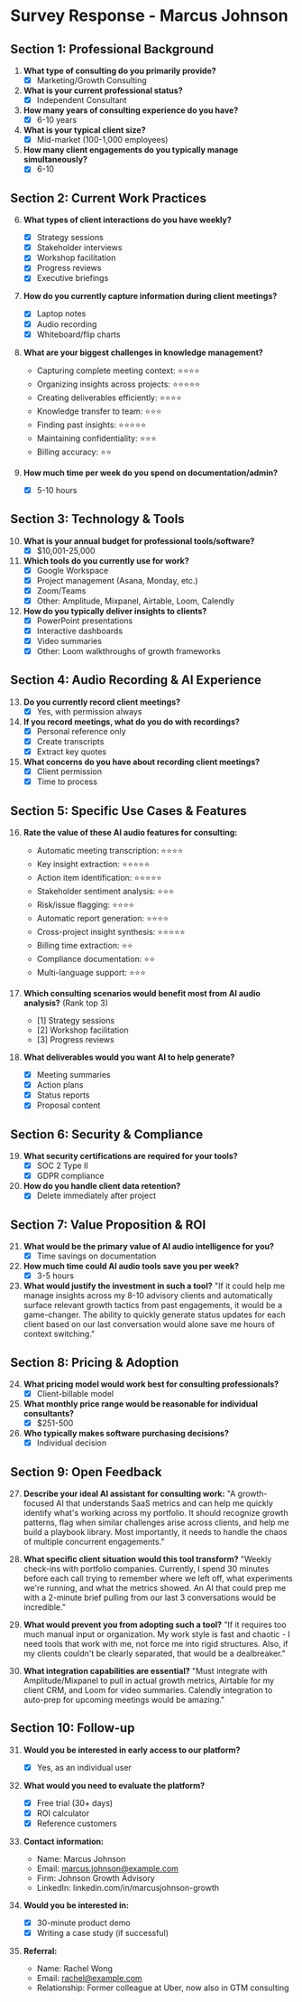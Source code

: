 # Survey Response - Marcus Johnson

## Section 1: Professional Background

1. **What type of consulting do you primarily provide?**
   - [X] Marketing/Growth Consulting

2. **What is your current professional status?**
   - [X] Independent Consultant

3. **How many years of consulting experience do you have?**
   - [X] 6-10 years

4. **What is your typical client size?**
   - [X] Mid-market (100-1,000 employees)

5. **How many client engagements do you typically manage simultaneously?**
   - [X] 6-10

## Section 2: Current Work Practices

6. **What types of client interactions do you have weekly?**
   - [X] Strategy sessions
   - [X] Stakeholder interviews
   - [X] Workshop facilitation
   - [X] Progress reviews
   - [X] Executive briefings

7. **How do you currently capture information during client meetings?**
   - [X] Laptop notes
   - [X] Audio recording
   - [X] Whiteboard/flip charts

8. **What are your biggest challenges in knowledge management?**
   - Capturing complete meeting context: ⭐⭐⭐⭐
   - Organizing insights across projects: ⭐⭐⭐⭐⭐
   - Creating deliverables efficiently: ⭐⭐⭐⭐
   - Knowledge transfer to team: ⭐⭐⭐
   - Finding past insights: ⭐⭐⭐⭐⭐
   - Maintaining confidentiality: ⭐⭐⭐
   - Billing accuracy: ⭐⭐

9. **How much time per week do you spend on documentation/admin?**
   - [X] 5-10 hours

## Section 3: Technology & Tools

10. **What is your annual budget for professional tools/software?**
    - [X] $10,001-25,000

11. **Which tools do you currently use for work?**
    - [X] Google Workspace
    - [X] Project management (Asana, Monday, etc.)
    - [X] Zoom/Teams
    - [X] Other: Amplitude, Mixpanel, Airtable, Loom, Calendly

12. **How do you typically deliver insights to clients?**
    - [X] PowerPoint presentations
    - [X] Interactive dashboards
    - [X] Video summaries
    - [X] Other: Loom walkthroughs of growth frameworks

## Section 4: Audio Recording & AI Experience

13. **Do you currently record client meetings?**
    - [X] Yes, with permission always

14. **If you record meetings, what do you do with recordings?**
    - [X] Personal reference only
    - [X] Create transcripts
    - [X] Extract key quotes

15. **What concerns do you have about recording client meetings?**
    - [X] Client permission
    - [X] Time to process

## Section 5: Specific Use Cases & Features

16. **Rate the value of these AI audio features for consulting:**
    - Automatic meeting transcription: ⭐⭐⭐⭐
    - Key insight extraction: ⭐⭐⭐⭐⭐
    - Action item identification: ⭐⭐⭐⭐⭐
    - Stakeholder sentiment analysis: ⭐⭐⭐
    - Risk/issue flagging: ⭐⭐⭐⭐
    - Automatic report generation: ⭐⭐⭐⭐
    - Cross-project insight synthesis: ⭐⭐⭐⭐⭐
    - Billing time extraction: ⭐⭐
    - Compliance documentation: ⭐⭐
    - Multi-language support: ⭐⭐⭐

17. **Which consulting scenarios would benefit most from AI audio analysis?** (Rank top 3)
    - [1] Strategy sessions
    - [2] Workshop facilitation
    - [3] Progress reviews

18. **What deliverables would you want AI to help generate?**
    - [X] Meeting summaries
    - [X] Action plans
    - [X] Status reports
    - [X] Proposal content

## Section 6: Security & Compliance

19. **What security certifications are required for your tools?**
    - [X] SOC 2 Type II
    - [X] GDPR compliance

20. **How do you handle client data retention?**
    - [X] Delete immediately after project

## Section 7: Value Proposition & ROI

21. **What would be the primary value of AI audio intelligence for you?**
    - [X] Time savings on documentation

22. **How much time could AI audio tools save you per week?**
    - [X] 3-5 hours

23. **What would justify the investment in such a tool?**
    "If it could help me manage insights across my 8-10 advisory clients and automatically surface relevant growth tactics from past engagements, it would be a game-changer. The ability to quickly generate status updates for each client based on our last conversation would alone save me hours of context switching."

## Section 8: Pricing & Adoption

24. **What pricing model would work best for consulting professionals?**
    - [X] Client-billable model

25. **What monthly price range would be reasonable for individual consultants?**
    - [X] $251-500

26. **Who typically makes software purchasing decisions?**
    - [X] Individual decision

## Section 9: Open Feedback

27. **Describe your ideal AI assistant for consulting work:**
    "A growth-focused AI that understands SaaS metrics and can help me quickly identify what's working across my portfolio. It should recognize growth patterns, flag when similar challenges arise across clients, and help me build a playbook library. Most importantly, it needs to handle the chaos of multiple concurrent engagements."

28. **What specific client situation would this tool transform?**
    "Weekly check-ins with portfolio companies. Currently, I spend 30 minutes before each call trying to remember where we left off, what experiments we're running, and what the metrics showed. An AI that could prep me with a 2-minute brief pulling from our last 3 conversations would be incredible."

29. **What would prevent you from adopting such a tool?**
    "If it requires too much manual input or organization. My work style is fast and chaotic - I need tools that work with me, not force me into rigid structures. Also, if my clients couldn't be clearly separated, that would be a dealbreaker."

30. **What integration capabilities are essential?**
    "Must integrate with Amplitude/Mixpanel to pull in actual growth metrics, Airtable for my client CRM, and Loom for video summaries. Calendly integration to auto-prep for upcoming meetings would be amazing."

## Section 10: Follow-up

31. **Would you be interested in early access to our platform?**
    - [X] Yes, as an individual user

32. **What would you need to evaluate the platform?**
    - [X] Free trial (30+ days)
    - [X] ROI calculator
    - [X] Reference customers

33. **Contact information:**
    - Name: Marcus Johnson
    - Email: marcus.johnson@example.com
    - Firm: Johnson Growth Advisory
    - LinkedIn: linkedin.com/in/marcusjohnson-growth

34. **Would you be interested in:**
    - [X] 30-minute product demo
    - [X] Writing a case study (if successful)

35. **Referral:**
    - Name: Rachel Wong
    - Email: rachel@example.com
    - Relationship: Former colleague at Uber, now also in GTM consulting